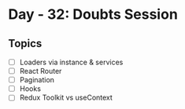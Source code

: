 # Day - 32: Doubts Session

## Topics

- [ ] Loaders via instance & services
- [ ] React Router
- [ ] Pagination
- [ ] Hooks
- [ ] Redux Toolkit vs useContext
